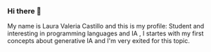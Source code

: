 ### Hi there 👋
My name is Laura Valeria Castillo and this is my profile:
  Student and interesting in programming languages and IA , I startes with my first concepts about generative IA and I'm very exited for this topic.
<!--
**1609033alumno/1609033alumno** is a ✨ _special_ ✨ repository because its `README.md` (this file) appears on your GitHub profile.

Here are some ideas to get you started:

- 🔭 I’m currently working on ...
- 🌱 I’m currently learning ...
- 👯 I’m looking to collaborate on ...
- 🤔 I’m looking for help with ...
- 💬 Ask me about ...
- 📫 How to reach me: ...
- 😄 Pronouns: ...
- ⚡ Fun fact: ...
-->
